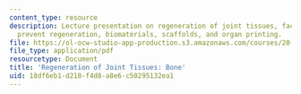 ```yaml
---
content_type: resource
description: Lecture presentation on regeneration of joint tissues, factors that can
  prevent regeneration, biomaterials, scaffolds, and organ printing.
file: https://ol-ocw-studio-app-production.s3.amazonaws.com/courses/20-441j-biomaterials-tissue-interactions-fall-2009/18df6eb1d218f4d8a8e6c50295132ea1_MIT20_441JF09_lec22_ms.pdf
file_type: application/pdf
resourcetype: Document
title: 'Regeneration of Joint Tissues: Bone'
uid: 18df6eb1-d218-f4d8-a8e6-c50295132ea1
---
```

